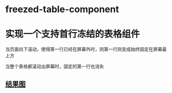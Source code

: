 # freezed-table-component

# 实现一个支持首行冻结的表格组件

  当页面向下滚动，使得第一行已经在屏幕外时，则第一行则变成始终固定在屏幕最上方

  当整个表格都滚动出屏幕时，固定的第一行也消失

## [结果图](https://lulujianglab.github.io/freezed-table-component/)
